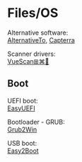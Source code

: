 # Files/OS

Alternative software:  
[AlternativeTo](https://alternativeto.net/),
[Capterra](https://www.capterra.com/)

Scanner drivers:  
[VueScan⊞⌘🐧](https://www.hamrick.com/)

## Boot

UEFI boot:  
[EasyUEFI](https://www.easyuefi.com/index-us.html)

Bootloader - GRUB:  
[Grub2Win](https://sourceforge.net/projects/grub2win/)

USB boot:  
[Easy2Boot](https://easy2boot.xyz/)
